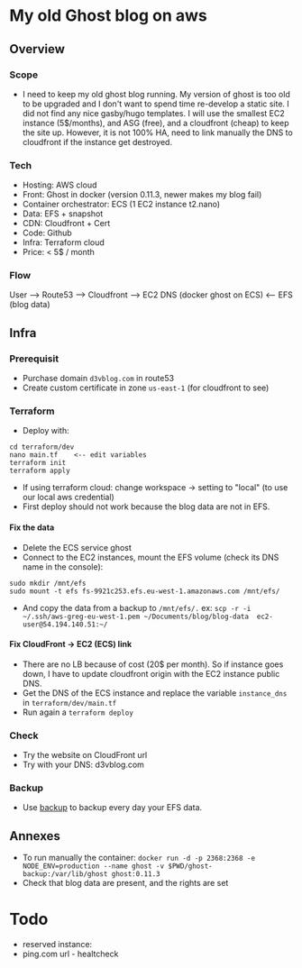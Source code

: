# My old Ghost blog on aws

## Overview

### Scope
- I need to keep my old ghost blog running. My version of ghost is too old to be upgraded and I don't want to spend time re-develop a static site. I did not find any nice gasby/hugo templates. I will use the smallest EC2 instance (5$/months), and ASG (free), and a cloudfront (cheap) to keep the site up. However, it is not 100% HA, need to link manually the DNS to cloudfront if the instance get destroyed.

### Tech
- Hosting: AWS cloud
- Front: Ghost in docker (version 0.11.3, newer makes my blog fail)
- Container orchestrator: ECS (1 EC2 instance t2.nano)
- Data: EFS + snapshot
- CDN: Cloudfront + Cert
- Code: Github
- Infra: Terraform cloud
- Price: < 5$ / month

### Flow
User --> Route53 --> Cloudfront --> EC2 DNS (docker ghost on ECS) <-- EFS (blog data)

## Infra

### Prerequisit
- Purchase domain `d3vblog.com` in route53
- Create custom certificate in zone `us-east-1` (for cloudfront to see)

### Terraform

- Deploy with:
```
cd terraform/dev
nano main.tf    <-- edit variables
terraform init  
terraform apply
```
- If using terraform cloud: change workspace -> setting to "local" (to use our local aws credential)
- First deploy should not work because the blog data are not in EFS.

#### Fix the data
- Delete the ECS service ghost
- Connect to the EC2 instances, mount the EFS volume (check its DNS name in the console):
```
sudo mkdir /mnt/efs
sudo mount -t efs fs-9921c253.efs.eu-west-1.amazonaws.com /mnt/efs/
```
- And copy the data from a backup to `/mnt/efs/.` ex: `scp -r -i ~/.ssh/aws-greg-eu-west-1.pem ~/Documents/blog/blog-data  ec2-user@54.194.140.51:~/`

#### Fix CloudFront -> EC2 (ECS) link
- There are no LB because of cost (20$ per month). So if instance goes down, I have to update cloudfront origin with the EC2 instance public DNS.
- Get the DNS of the ECS instance and replace the variable `instance_dns` in `terraform/dev/main.tf`
- Run again a `terraform deploy`

### Check
- Try the website on CloudFront url
- Try with your DNS: d3vblog.com

### Backup
- Use [backup](https://eu-west-1.console.aws.amazon.com/backup) to backup every day your EFS data.

## Annexes
- To run manually the container: `docker run -d -p 2368:2368 -e NODE_ENV=production --name ghost -v $PWD/ghost-backup:/var/lib/ghost ghost:0.11.3`
- Check that blog data are present, and the rights are set

# Todo
- reserved instance: 
- ping.com url - healtcheck